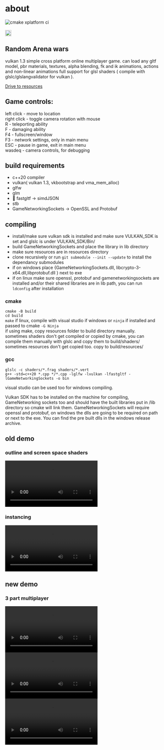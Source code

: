 ﻿# about
 ![cmake xplatform ci](https://github.com/rarepng/raw/actions/workflows/cmake-multi-platform.yml/badge.svg)<br>
 <br>
 <a href="https://discord.gg/kxRUCKAR3T"><img src="https://img.shields.io/badge/join-discord-%237289DA?style=flat&logo=discord&labelColor=white" height="20"></a>
## Random Arena wars 
vulkan 1.3 simple cross platform online multiplayer game.
can load any gltf model, pbr materials, textures, alpha blending, fk and ik animations, actions and non-linear animations
full support for glsl shaders ( compile with glslc/glslangvalidator for vulkan ).

[Drive to resources](https://drive.google.com/file/d/1ZwYuB17yq-yRpswRISuvSG-_R7j5GKM9/view?usp=sharing)



## Game controls:

left click - move to location<br>
right click - toggle camera rotation with mouse<br>
R - teleporting ability<br>
F - damaging ability<br>
F4 - fullscreen/window<br>
F3 - network settings, only in main menu<br>
ESC - pause in game, exit in main menu<br>
wasdeq - camera controls, for debugging<br>


## build requirements
* c++20 compiler
* vulkan( vulkan 1.3, vkbootstrap and vma_mem_alloc)
* glfw
* glm
* 🌟 fastgltf -> simdJSON
* stb
* GameNetworkingSockets -> OpenSSL and Protobuf

## compiling
- install/make sure vulkan sdk is installed and make sure VULKAN_SDK is set and glslc is under VULKAN_SDK/Bin/
- build GameNetworkingSockets and place the library in lib directory
- make sure resources are in resources directory 
- clone recursively or run ```git submodule --init --update``` to install the dependancy submodules
- if on windows place {GameNetworkingSockets.dll, libcrypto-3-x64.dll,libprotobuf.dll } next to exe
- if on linux make sure openssl, protobuf and gamenetworkingsockets are installed and/or their shared libraries are in lib path, you can run `ldconfig` after installation

### cmake
```cmake -B build``` <br>
```cd build```<br>
```make``` if linux, compile with visual studio if windows or ```ninja``` if installed and passed to cmake ```-G Ninja```<br>
if using make, copy resources folder to build directory manually.<br>
sometimes shaders don't get compiled or copied by cmake, you can compile them manually with glslc and copy them to build/shaders/ <br>
sometimes resources don't get copied too. copy to build/resources/
### gcc
``glslc -c shaders/*.frag shaders/*.vert``<br>
``g++ -std=c++20 *.cpp */*.cpp -lglfw -lvulkan -lfastgltf -lGameNetworkingSockets -o bin``

visual studio can be used too for windows compiling.

Vulkan SDK has to be installed on the machine for compiling, GameNetworking sockets too and should have the built libraries put in /lib directory so cmake will link them. GameNetworkingSockets will require openssl and protobuf, on windows the dlls are going to be required on path or next to the exe. You can find the pre built dlls in the windows release archive.

## old demo
### outline and screen space shaders
<video src=https://github.com/rarepng/engine/assets/153374928/3d27590c-4bc7-42e4-b4b2-26ca9753ddff></video>
### instancing
<video src=https://github.com/rarepng/engine/assets/153374928/d85023e9-e746-4230-af61-36fb7b283cc4></video>

## new demo
### 3 part multiplayer<br>
<video src=https://github.com/user-attachments/assets/6d03127e-c95a-4dc3-931c-8750e5c5f008>https://rarepng.github.io/vidz/0_1.mp4</video>
<video src=https://github.com/user-attachments/assets/c01b2221-fbd6-42c1-a831-639ce9b4352b>https://rarepng.github.io/vidz/0_2.mp4</video>
<video src=https://github.com/user-attachments/assets/de65abb7-434f-45c6-a867-2995c5120fe6>https://rarepng.github.io/vidz/0_3.mp4</video>


